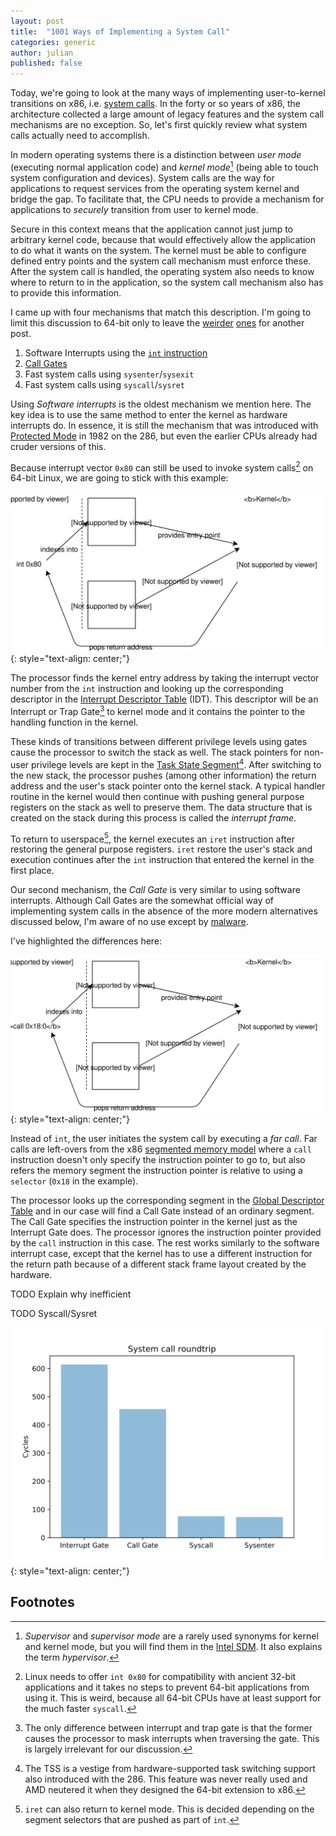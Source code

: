 ```yaml
---
layout: post
title:  "1001 Ways of Implementing a System Call"
categories: generic
author: julian
published: false
---
```


Today, we're going to look at the many ways of implementing user-to-kernel
transitions on x86, i.e. [system
calls](https://en.wikipedia.org/wiki/System_call). In the forty or so years of
x86, the architecture collected a large amount of legacy features and the system
call mechanisms are no exception. So, let's first quickly review what system
calls actually need to accomplish.

In modern operating systems there is a distinction between _user mode_
(executing normal application code) and _kernel mode_[^supervisor] (being able
to touch system configuration and devices). System calls are the way for
applications to request services from the operating system kernel and bridge the
gap. To facilitate that, the CPU needs to provide a mechanism for applications
to _securely_ transition from user to kernel mode.

Secure in this context means that the application cannot just jump to arbitrary
kernel code, because that would effectively allow the application to do what it
wants on the system. The kernel must be able to configure defined entry points
and the system call mechanism must enforce these. After the system call is
handled, the operating system also needs to know where to return to in the
application, so the system call mechanism also has to provide this information.

I came up with four mechanisms that match this description. I'm going to limit
this discussion to 64-bit only to leave the
[weirder](https://en.wikipedia.org/wiki/Task_state_segment)
[ones](https://en.wikipedia.org/wiki/Virtual_8086_mode) for another post.

1. Software Interrupts using the [`int` instruction](https://en.wikipedia.org/wiki/INT_%28x86_instruction%29)
1. [Call Gates](https://en.wikipedia.org/wiki/Call_gate_(Intel))
1. Fast system calls using `sysenter`/`sysexit` 
1. Fast system calls using `syscall`/`sysret`

Using _Software interrupts_ is the oldest mechanism we mention here. The key
idea is to use the same method to enter the kernel as hardware interrupts do. In
essence, it is still the mechanism that was introduced with [Protected
Mode](https://en.wikipedia.org/wiki/Protected_mode) in 1982 on the 286, but even
the earlier CPUs already had cruder versions of this.

Because interrupt vector `0x80` can still be used to invoke system
calls[^linuxint] on 64-bit Linux, we are going to stick with this example:

![Kernel Entry using a Software Interrupt](/assets/kernelentry-softint.svg)
{: style="text-align: center;"}

The processor finds the kernel entry address by taking the interrupt vector
number from the `int` instruction and looking up the corresponding descriptor in
the [Interrupt Descriptor
Table](https://wiki.osdev.org/Interrupt_Descriptor_Table) (IDT). This descriptor
will be an Interrupt or Trap Gate[^inttrap] to kernel mode and it contains the
pointer to the handling function in the kernel.

These kinds of transitions between different privilege levels using gates cause
the processor to switch the stack as well. The stack pointers for non-user
privilege levels are kept in the [Task State
Segment](https://wiki.osdev.org/TSS#x86_64_Structure)[^tss]. After switching to
the new stack, the processor pushes (among other information) the return address
and the user's stack pointer onto the kernel stack. A typical handler routine in
the kernel would then continue with pushing general purpose registers on the
stack as well to preserve them. The data structure that is created on the stack
during this process is called the _interrupt frame_.

To return to userspace[^useriret], the kernel executes an `iret` instruction
after restoring the general purpose registers. `iret` restore the user's stack
and execution continues after the `int` instruction that entered the kernel in
the first place.

Our second mechanism, the _Call Gate_ is very similar to using software
interrupts. Although Call Gates are the somewhat official way of implementing
system calls in the absence of the more modern alternatives discussed below, I'm
aware of no use except by
[malware](https://www.f-secure.com/v-descs/gurong_a.shtml).

I've highlighted the differences here:

![Kernel Entry using a Call Gate](/assets/kernelentry-callgate.svg)
{: style="text-align: center;"}

Instead of `int`, the user initiates the system call by executing a _far call_.
Far calls are left-overs from the x86 [segmented memory
model](https://en.wikipedia.org/wiki/X86_memory_segmentation) where a `call`
instruction doesn't only specify the instruction pointer to go to, but also
refers the memory segment the instruction pointer is relative to using a
`selector` (`0x18` in the example).

The processor looks up the corresponding segment in the [Global Descriptor
Table](https://en.wikipedia.org/wiki/Global_Descriptor_Table) and in our case
will find a Call Gate instead of an ordinary segment. The Call Gate specifies
the instruction pointer in the kernel just as the Interrupt Gate does. The
processor ignores the instruction pointer provided by the `call` instruction in
this case. The rest works similarly to the software interrupt case, except that
the kernel has to use a different instruction for the return path because of a
different stack frame layout created by the hardware.

TODO Explain why inefficient

TODO Syscall/Sysret

![Kernel Entry Microbenchmarks](/assets/kernelentry-measurements.svg)
{: style="text-align: center;"}


## Footnotes

[^supervisor]: _Supervisor_ and _supervisor mode_ are a rarely used synonyms for kernel and kernel mode, but you will find them in the [Intel SDM][intelsdm]. It also explains the term _hypervisor_.
[^linuxint]: Linux needs to offer `int 0x80` for compatibility with ancient 32-bit applications and it takes no steps to prevent 64-bit applications from using it. This is weird, because all 64-bit CPUs have at least support for the much faster `syscall`.
[^inttrap]: The only difference between interrupt and trap gate is that the former causes the processor to mask interrupts when traversing the gate. This is largely irrelevant for our discussion.
[^tss]: The TSS is a vestige from hardware-supported task switching support also introduced with the 286. This feature was never really used and AMD neutered it when they designed the 64-bit extension to x86.
[^useriret]: `iret` can also return to kernel mode. This is decided depending on the segment selectors that are pushed as part of `int`.

[intelsdm]: https://software.intel.com/en-us/articles/intel-sdm
